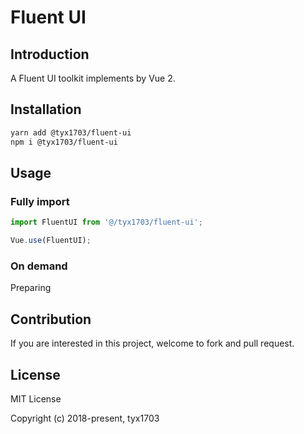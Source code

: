 # Fluent UI

## Introduction

A Fluent UI toolkit implements by Vue 2.

## Installation

```sh
yarn add @tyx1703/fluent-ui
npm i @tyx1703/fluent-ui
```

## Usage

### Fully import

```js
import FluentUI from '@/tyx1703/fluent-ui';

Vue.use(FluentUI);
```

### On demand

Preparing

## Contribution

If you are interested in this project, welcome to fork and pull request.

## License

MIT License

Copyright (c) 2018-present, tyx1703
